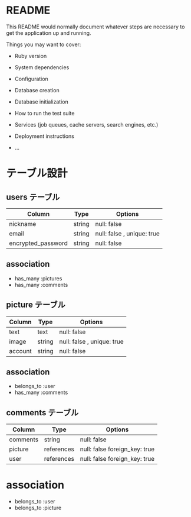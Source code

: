 # README

This README would normally document whatever steps are necessary to get the
application up and running.

Things you may want to cover:

* Ruby version

* System dependencies

* Configuration

* Database creation

* Database initialization

* How to run the test suite

* Services (job queues, cache servers, search engines, etc.)

* Deployment instructions

* ...
# テーブル設計

## users テーブル

| Column             | Type   | Options                    |
| ------------------ | ------ | -------------------------- |
| nickname           | string | null: false                |
| email              | string | null: false , unique: true |
| encrypted_password | string | null: false                |

## association
- has_many :pictures
- has_many :comments

## picture テーブル

| Column             | Type   | Options                    |
| ------------------ | ------ | -------------------------- |
| text               | text   | null: false                |
| image              | string | null: false , unique: true |
| account            | string | null: false                |

## association
- belongs_to :user
- has_many :comments

## comments テーブル

| Column   | Type       | Options                       |
| -------- | ---------- | ----------------------------- |
| comments | string     | null: false                   |
| picture  | references | null: false foreign_key: true |
| user     | references | null: false foreign_key: true |

# association
- belongs_to :user
- belongs_to :picture